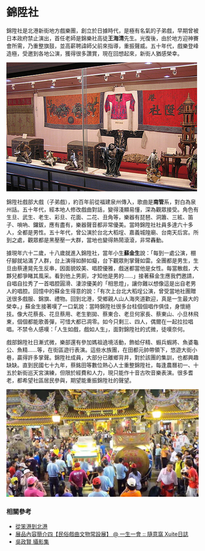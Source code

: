 # 錦陞社

錦陞社是北港新街地方戲樂團，創立於日據時代，是極有名氣的子弟戲，早期曾被日本政府禁止演出，首任老師是錦樂社高徒**王海清**先生。光復後，由於地方迎神賽會所需，乃重整旗鼓，並高薪聘諱師父前來指導，重振聲威。五十年代，戲樂登峰造極，受邀到各地公演，獲得很多讚賞，現在回想起來，新街人猶感榮幸。

![錦陞社繡旗和戲服（引用自 展品內容簡介四【民俗戲曲文物常設展】 @ 一生一會 :: 隨意窩 Xuite日誌）](img/001.jpg)

錦陞社戲部大戲（子弟戲），約百年前從福建泉州傳入，歌曲是**南管**系，對白為泉州話。五十年代，經本地人修改戲曲對話，變得淺顯易懂，深為觀眾接受。角色有生旦、武生、老生、彩旦、花面、二花、丑角等，樂器有琵琶、洞簫、三絃、笛子、嗩吶、鑼鈸，應有盡有，樂器聲音都非常優美。當時錦陞社社員多達六十多人，全都是男性。五十年代，曾公演於台北大稻埕、嘉義城隍廟、台南天后宮。所到之處，觀眾都是黑壓壓一大群，當地也變得熱鬧滾滾，非常轟動。

據現年六十二歲，十八歲就進入錦陞社，當年小生**蘇金生**說：「每到一處公演，棚仔腳就站滿了人群，台上演得如醉如癡，台下觀眾則掌聲如雷。全團都是男生，生旦由蔡連晃先生反串，因面貌姣美、唱腔優雅，戲迷都當他是女性。每當散戲，大夥兒都爭睹其風采。看到他上男廁，才知他是男的……」接著蘇金生應我們邀請，自唱自拉秀了一首唱腔圓滑、淒涼優美的「相思燈」，讓你難以想像這是出自老男人的唱腔。回憶中的蘇金生得意的說：「有次上台北大稻埕公演，曾受當地社團贈送很多戲服、錦旗、禮物。回到北港，受鄉親人山人海夾道歡迎，真是一生最大的榮幸。」蘇金生接著嘆了一口氣說：當時錦陞社很多台柱個個唱作俱佳，身懷絕技。像大花蔡長、花旦蔡用、老生劉拋、蔡東合、老旦何家長、蔡東山、小旦林飛東，個個都能歌善彈，可惜大都已凋零。如今只剩三、四人，偶爾在一起拉拉唱唱。不禁令人感嘆：「人生如戲，戲如人生」，面對錦陞社的式微，徒嘆奈何。

戲部錦陞社日漸式微，樂部還有參加媽祖遶境活動，飾蛤仔精、蝦兵蝦將、魚婆龜公、魚精……等，在街區遊行表演。這些水族團，在田都元帥帶領下，悠遊大街小巷，贏得許多掌聲。錦陞社成員，大部分已離鄉背井，對於該團的集訓，也都興趣缺缺。直到民國七十九年，蔡銘田等數位熱心人士重整錦陞社，每逢農曆初一、十五於新街巡天宮演練，但限於經費和人力，現只能作十音古吹音樂表演。很多耆老，都希望社區居民參與，期望能重振錦陞社的聲望。

![錦陞社於朝天宮前演奏（吳政賢 攝）](img/002.jpg)

### 相關參考
* [從笨港到北港](http://www.cuy.ylc.edu.tw/~cuy14/eBook/ch3-4.htm)
* [展品內容簡介四【民俗戲曲文物常設展】 @ 一生一會 :: 隨意窩 Xuite日誌](https://blog.xuite.net/edison3028959/twblog/128526161-展品內容簡介四【民俗戲曲文物常設展】)
* [吳政賢 攝影集](https://www.facebook.com/comdan66)
